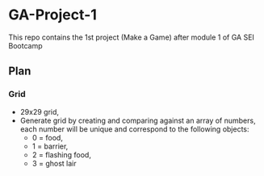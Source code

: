 # GA-Project-1
This repo contains the 1st project (Make a Game) after module 1 of GA SEI Bootcamp

## Plan

### Grid
* 29x29 grid,
* Generate grid by creating and comparing against an array of numbers, each number will be unique and correspond to the following objects:
  * 0 = food,
  * 1 = barrier,
  * 2 = flashing food,
  * 3 = ghost lair
